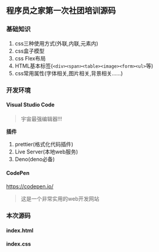 ## 程序员之家第一次社团培训源码

### 基础知识
1. css三种使用方式(外联,内联,元素内)
1. css盒子模型
1. css Flex布局
1. HTML基本标签(`<div><span><table><image><form><ul>`等)
1. css常用属性(字体相关,图片相关,背景相关......)

### 开发环境
#### **Visual Studio Code**
> 宇宙最强编辑器!!!

**插件**
1. prettier(格式化代码插件)
1. Live Server(本地web服务)
1. Deno(deno必备)

#### CodePen
https://codepen.io/
> 这是一个非常实用的web开发网站

### 本次源码
#### index.html
#### index.css
